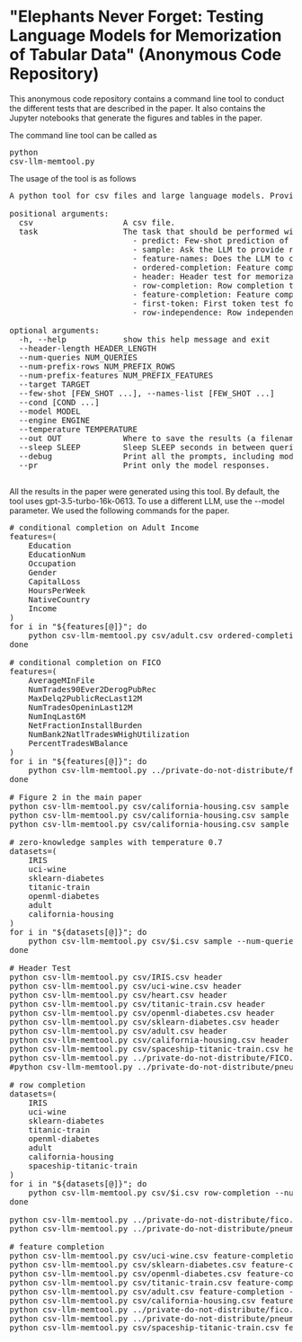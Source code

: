 # "Elephants Never Forget: Testing Language Models for Memorization of Tabular Data" (Anonymous Code Repository)

This anonymous code repository contains a command line tool to conduct the different tests that are described in the paper. It also contains the Jupyter notebooks that generate the figures and tables in the paper.

The command line tool can be called as <pre>python csv-llm-memtool.py</pre> The usage of the tool is as follows

<pre>
A python tool for csv files and large language models. Provides different memorization tests. Use --debug to see the prompts.

positional arguments:
  csv                   A csv file.
  task                  The task that should be performed with the csv file.
                          - predict: Few-shot prediction of a feature in the csv file. Use --target to specify the target feature.
                          - sample: Ask the LLM to provide random samples from the csv file. For conditional sampling, use the parameter --cond.
                          - feature-names: Does the LLM to complete the feature names from the top row of the csv file?
                          - ordered-completion: Feature completion, respecting the order of the features in the csv file.
                          - header: Header test for memorization.
                          - row-completion: Row completion test for memorization.
                          - feature-completion: Feature completion test for memorization.
                          - first-token: First token test for memorization.
                          - row-independence: Row independence test, using a gradient boosted tree and logistic regression.

optional arguments:
  -h, --help            show this help message and exit
  --header-length HEADER_LENGTH
  --num-queries NUM_QUERIES
  --num-prefix-rows NUM_PREFIX_ROWS
  --num-prefix-features NUM_PREFIX_FEATURES
  --target TARGET
  --few-shot [FEW_SHOT ...], --names-list [FEW_SHOT ...]
  --cond [COND ...]
  --model MODEL
  --engine ENGINE
  --temperature TEMPERATURE
  --out OUT             Where to save the results (a filename).
  --sleep SLEEP         Sleep SLEEP seconds in between queries.
  --debug               Print all the prompts, including model responses.
  --pr                  Print only the model responses.

</pre>

All the results in the paper were generated using this tool. By default, the tool uses gpt-3.5-turbo-16k-0613. To use a different LLM, use the --model parameter. We used the following commands for the paper.

<pre>
# conditional completion on Adult Income
features=(
    Education
    EducationNum
    Occupation
    Gender
    CapitalLoss
    HoursPerWeek
    NativeCountry
    Income
)
for i in "${features[@]}"; do
    python csv-llm-memtool.py csv/adult.csv ordered-completion --target $i --num-queries 250 --temperature 0.0 --out results/gpt-3.5-turbo/ordered-completion/adult-$i.csv
done
  
# conditional completion on FICO
features=(
    AverageMInFile
    NumTrades90Ever2DerogPubRec
    MaxDelq2PublicRecLast12M
    NumTradesOpeninLast12M
    NumInqLast6M
    NetFractionInstallBurden
    NumBank2NatlTradesWHighUtilization
    PercentTradesWBalance
)
for i in "${features[@]}"; do
    python csv-llm-memtool.py ../private-do-not-distribute/fico.csv ordered-completion --target $i --num-queries 250 --temperature 0.0 --out ../private-do-not-distribute/results/fico-ordered-completion-$i.csv
done

# Figure 2 in the main paper
python csv-llm-memtool.py csv/california-housing.csv sample --num-queries 1000 --out results/housing-samples-0.2.csv --temperature 0.2
python csv-llm-memtool.py csv/california-housing.csv sample --num-queries 1000 --out results/housing-samples-0.6.csv --temperature 0.6
python csv-llm-memtool.py csv/california-housing.csv sample --num-queries 1000 --out results/housing-samples-1.2.csv --temperature 1.2

# zero-knowledge samples with temperature 0.7
datasets=(
    IRIS
    uci-wine
    sklearn-diabetes
    titanic-train
    openml-diabetes
    adult
    california-housing
)
for i in "${datasets[@]}"; do
    python csv-llm-memtool.py csv/$i.csv sample --num-queries 1000 --temperature 0.7 --out results/gpt-3.5-turbo/samples/$i-temperature-0.7.csv
done
  
# Header Test
python csv-llm-memtool.py csv/IRIS.csv header
python csv-llm-memtool.py csv/uci-wine.csv header
python csv-llm-memtool.py csv/heart.csv header
python csv-llm-memtool.py csv/titanic-train.csv header
python csv-llm-memtool.py csv/openml-diabetes.csv header
python csv-llm-memtool.py csv/sklearn-diabetes.csv header
python csv-llm-memtool.py csv/adult.csv header
python csv-llm-memtool.py csv/california-housing.csv header
python csv-llm-memtool.py csv/spaceship-titanic-train.csv header
python csv-llm-memtool.py ../private-do-not-distribute/FICO.csv header
#python csv-llm-memtool.py ../private-do-not-distribute/pneumonia.csv header

# row completion
datasets=(
    IRIS
    uci-wine
    sklearn-diabetes
    titanic-train
    openml-diabetes
    adult
    california-housing
    spaceship-titanic-train
)
for i in "${datasets[@]}"; do
    python csv-llm-memtool.py csv/$i.csv row-completion --num-queries 250 --temperature 0.0 --out results/gpt-3.5-turbo/row-completion/$i.csv
done

python csv-llm-memtool.py ../private-do-not-distribute/fico.csv row-completion --num-queries 250 --temperature 0.0 --out ../private-do-not-distribute/results/fico-row-completion.csv
python csv-llm-memtool.py ../private-do-not-distribute/pneumonia.csv row-completion --num-queries 50 --temperature 0.0 --out ../private-do-not-distribute/results/pneumonia-row-completion-gpt4.csv --model=gpt-4 --num-prefix-rows  7  --few-shot 5         

# feature completion
python csv-llm-memtool.py csv/uci-wine.csv feature-completion --num-queries 250 --temperature 0.0 --out results/gpt-3.5-turbo/feature-completion/uci-wine.csv
python csv-llm-memtool.py csv/sklearn-diabetes.csv feature-completion --num-queries 250 --temperature 0.0 --out results/gpt-3.5-turbo/feature-completion/sklearn-diabetes.csv
python csv-llm-memtool.py csv/openml-diabetes.csv feature-completion --num-queries 250 --temperature 0.0 --out results/gpt-3.5-turbo/feature-completion/openml-diabetes.csv
python csv-llm-memtool.py csv/titanic-train.csv feature-completion --target name --num-queries 250 --temperature 0.0 --out results/gpt-3.5-turbo/feature-completion/titanic-train.csv
python csv-llm-memtool.py csv/adult.csv feature-completion --target fnlwgt --num-queries 250 --temperature 0.0 --out results/gpt-3.5-turbo/feature-completion/adult.csv
python csv-llm-memtool.py csv/california-housing.csv feature-completion --num-queries 250 --temperature 0.0 --out results/gpt-3.5-turbo/feature-completion/california-housing.csv
python csv-llm-memtool.py ../private-do-not-distribute/fico.csv feature-completion --num-queries 250 --temperature 0.0 --out ../private-do-not-distribute/results/fico-feature-completion.csv
python csv-llm-memtool.py ../private-do-not-distribute/pneumonia.csv feature-completion  --num-queries 250 --temperature 0.0 --out ../private-do-not-distribute/results/pneumonia-feature-completion.csv
python csv-llm-memtool.py csv/spaceship-titanic-train.csv feature-completion --target Name --num-queries 250 --temperature 0.0 --out results/gpt-3.5-turbo/feature-completion/spaceship-titanic-train.csv
</pre>


